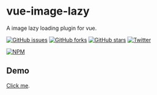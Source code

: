 # vue-image-lazy
A image lazy loading plugin for vue.

[![GitHub issues](https://img.shields.io/github/issues/dai-siki/vue-image-lazy.svg)](https://github.com/dai-siki/vue-image-lazy/issues)
[![GitHub forks](https://img.shields.io/github/forks/dai-siki/vue-image-lazy.svg)](https://github.com/dai-siki/vue-image-lazy/network)
[![GitHub stars](https://img.shields.io/github/stars/dai-siki/vue-image-lazy.svg)](https://github.com/dai-siki/vue-image-lazy/stargazers)
[![Twitter](https://img.shields.io/twitter/url/https/github.com/dai-siki/vue-image-lazy.svg?style=social)](https://twitter.com/intent/tweet?text=Wow:&url=%5Bobject%20Object%5D)

[![NPM](https://nodei.co/npm/vue-image-lazy.png?downloads=true&downloadRank=true&stars=true)](https://nodei.co/npm/vue-image-lazy/)

## Demo
[Click me](http://dai-siki.github.io/vue-image-lazy/example/demo.html).
